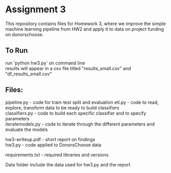 # Assignment 3
  
This repository contains files for Homework 3, where we improve the simple machine learning pipeline from HW2
and apply it to data on project funding on donorschoose.  
  
## To Run  
run 'python hw3.py' on command line  
results will appear in a csv file titled "results_small.csv" and "df_results_small.csv"  
  
## Files:  
pipeline.py - code for train-test split and evaluation 
etl.py - code to read, explore, transform data to be ready to build classifiers  
classifiers.py - code to build each specific classifier and to specify parameters  
iteratemodels.py - code to iterate through the different parameters and evaluate the models 
  
hw3-writeup.pdf - short report on findings  
hw3.py - code applied to DonorsChoose data  
  
requirements.txt - required libraries and versions  
  
Data folder include the data used for hw3.py and the report  